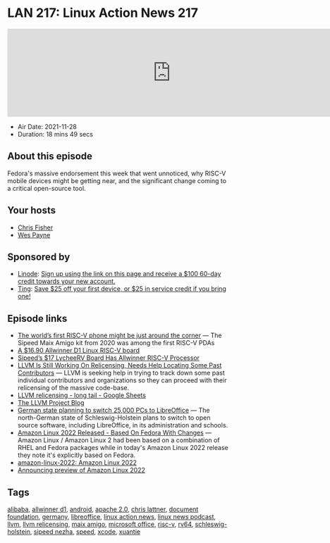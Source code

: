 # LAN 217: Linux Action News 217

<iframe src="https://player.fireside.fm/v2/DAcK9LdX+w1GUFWwt?theme=dark" width="740" height="200" frameborder="0" scrolling="no"></iframe>

* Air Date: 2021-11-28
* Duration: 18 mins 49 secs

## About this episode

Fedora's massive endorsement this week that went unnoticed, why RISC-V mobile devices might be getting near, and the significant change coming to a critical open-source tool.

## Your hosts
* [Chris Fisher](https://linuxactionnews.com/hosts/chris)
* [Wes Payne](https://linuxactionnews.com/hosts/wes)

## Sponsored by

  * [Linode](http://linode.com/lan): [Sign up using the link on this page and receive a $100 60-day credit towards your new account. ](http://linode.com/lan)
  * [Ting](https://linux.ting.com): [Save $25 off your first device, or $25 in service credit if you bring one!](https://linux.ting.com)



## Episode links

  * [The world’s first RISC-V phone might be just around the corner](https://tuxphones.com/sipeed-rv64-first-risc-v-rv64-phone-linux-2022-2023/ "The world’s first RISC-V phone might be just around the corner") — The Sipeed Maix Amigo kit from 2020 was among the first RISC-V PDAs
  * [A $16.90 Allwinner D1 Linux RISC-V board](https://www.cnx-software.com/2021/11/24/sipeed-licheerv-a-low-cost-allwinner-d1-linux-risc-v-board/ "A $16.90 Allwinner D1 Linux RISC-V board")
  * [Sipeed’s $17 LycheeRV Board Has Allwinner RISC-V Processor](https://www.tomshardware.com/amp/news/sipeed-lycheerv-risc-v "Sipeed’s $17 LycheeRV Board Has Allwinner RISC-V Processor")
  * [LLVM Is Still Working On Relicensing, Needs Help Locating Some Past Contributors](https://www.phoronix.com/scan.php?page=news_item&px=LLVM-Relicensing-Help "LLVM Is Still Working On Relicensing, Needs Help Locating Some Past Contributors") — LLVM is seeking help in trying to track down some past individual contributors and organizations so they can proceed with their relicensing of the massive code-base.
  * [LLVM relicensing - long tail - Google Sheets](https://docs.google.com/spreadsheets/d/18_0Hog_eSwES8lKwf7WJal3yBwwcYfvPu1yCfZnTcek/edit#gid=1357290134 "LLVM relicensing - long tail - Google Sheets")
  * [The LLVM Project Blog](https://blog.llvm.org/posts/2021-11-18-relicensing-update/ "The LLVM Project Blog")
  * [German state planning to switch 25,000 PCs to LibreOffice](https://blog.documentfoundation.org/blog/2021/11/18/german-state-planning-to-switch-25000-pcs-to-libreoffice/ "German state planning to switch 25,000 PCs to LibreOffice") — The north-German state of Schleswig-Holstein plans to switch to open source software, including LibreOffice, in its administration and schools.
  * [Amazon Linux 2022 Released - Based On Fedora With Changes](https://www.phoronix.com/scan.php?page=news_item&px=Amazon-Linux-2022-Preview "Amazon Linux 2022 Released - Based On Fedora With Changes") — Amazon Linux / Amazon Linux 2 had been based on a combination of RHEL and Fedora packages while in today's Amazon Linux 2022 release they note it's explicitly based on Fedora. 
  * [amazon-linux-2022: Amazon Linux 2022](https://github.com/amazonlinux/amazon-linux-2022 "amazon-linux-2022: Amazon Linux 2022")
  * [Announcing preview of Amazon Linux 2022](https://aws.amazon.com/about-aws/whats-new/2021/11/preview-amazon-linux-2022/ "Announcing preview of Amazon Linux 2022")



## Tags

[alibaba](https://linuxactionnews.com/tags/alibaba), [allwinner d1](https://linuxactionnews.com/tags/allwinner%20d1), [android](https://linuxactionnews.com/tags/android), [apache 2.0](https://linuxactionnews.com/tags/apache%202.0), [chris lattner](https://linuxactionnews.com/tags/chris%20lattner), [document foundation](https://linuxactionnews.com/tags/document%20foundation), [germany](https://linuxactionnews.com/tags/germany), [libreoffice](https://linuxactionnews.com/tags/libreoffice), [linux action news](https://linuxactionnews.com/tags/linux%20action%20news), [linux news podcast](https://linuxactionnews.com/tags/linux%20news%20podcast), [llvm](https://linuxactionnews.com/tags/llvm), [llvm relicensing](https://linuxactionnews.com/tags/llvm%20relicensing), [maix amigo](https://linuxactionnews.com/tags/maix%20amigo), [microsoft office](https://linuxactionnews.com/tags/microsoft%20office), [risc-v](https://linuxactionnews.com/tags/risc-v), [rv64](https://linuxactionnews.com/tags/rv64), [schleswig-holstein](https://linuxactionnews.com/tags/schleswig-holstein), [sipeed nezha](https://linuxactionnews.com/tags/sipeed%20nezha), [speed](https://linuxactionnews.com/tags/speed), [xcode](https://linuxactionnews.com/tags/xcode), [xuantie](https://linuxactionnews.com/tags/xuantie)